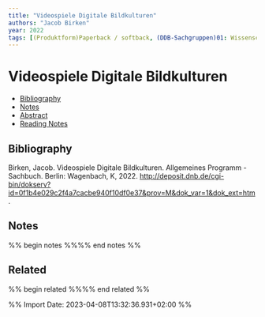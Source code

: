 ```yaml
---
title: "Videospiele Digitale Bildkulturen"
authors: "Jacob Birken"
year: 2022
tags: [(Produktform)Paperback / softback, (DDB-Sachgruppen)01: Wissenschaft und Kultur allgmein, (VLB-WN)2580: Taschenbuch / Kunst]
---
```

# Videospiele Digitale Bildkulturen

- [Bibliography](#bibliography)
- [Notes](#notes)
- [Abstract](#abstract)
- [Reading Notes](#reading-notes)

## Bibliography
Birken, Jacob. Videospiele Digitale Bildkulturen. Allgemeines Programm - Sachbuch. Berlin: Wagenbach, K, 2022. http://deposit.dnb.de/cgi-bin/dokserv?id=0f1b4e029c2f4a7cacbe940f10df0e37&prov=M&dok_var=1&dok_ext=htm.


## Notes
%% begin notes %%%% end notes %%


## Related
%% begin related %%%% end related %%

%% Import Date: 2023-04-08T13:32:36.931+02:00 %%
